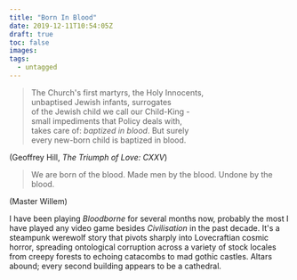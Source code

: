 ```yaml
---
title: "Born In Blood"
date: 2019-12-11T10:54:05Z
draft: true
toc: false
images:
tags:
  - untagged
---
```

> The Church's first martyrs, the Holy Innocents,  
> unbaptised Jewish infants, surrogates  
> of the Jewish child we call our Child-King -  
> small impediments that Policy deals with,  
> takes care of: _baptized in blood_. But surely  
> every new-born child is baptized in blood.

(Geoffrey Hill, _The Triumph of Love: CXXV_)

> We are born of the blood. Made men by the blood. Undone by the blood.

(Master Willem)

I have been playing _Bloodborne_ for several months now, probably the most I have played any video game besides _Civilisation_ in the past decade. It's a steampunk werewolf story that pivots sharply into Lovecraftian cosmic horror, spreading ontological corruption across a variety of stock locales from creepy forests to echoing catacombs to mad gothic castles. Altars abound; every second building appears to be a cathedral.